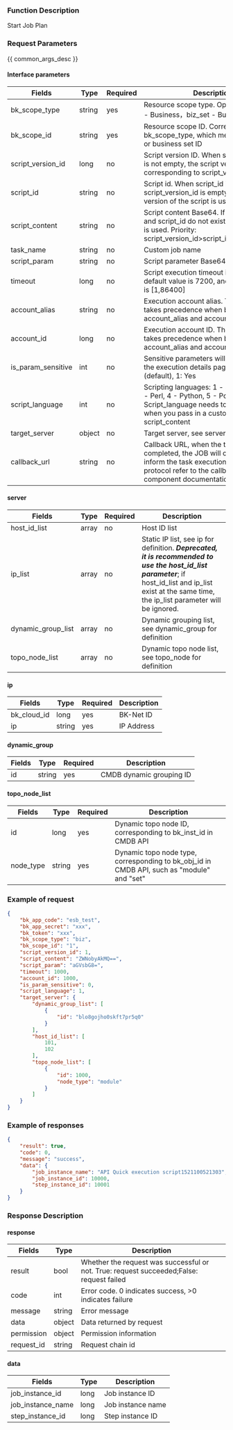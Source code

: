 ### Function Description

Start Job Plan

### Request Parameters

{{ common_args_desc }}

#### Interface parameters

| Fields  |  Type  | Required | Description |
|---------------|------------|--------|------------|
| bk_scope_type | string | yes  | Resource scope type. Optional values: biz - Business，biz_set - Business Set |
| bk_scope_id | string | yes | Resource scope ID. Corresponds to bk_scope_type, which means business ID or business set ID |
| script_version_id |  long       |  no   | Script version ID. When script_version_id is not empty, the script version corresponding to script_version_id is used|
| script_id | string | no |Script id. When script_id is passed in and script_version_id is empty, the online version of the script is used|
| script_content | string | no |Script content Base64. If script_version_id and script_id do not exist, script_content is used. Priority: script_version_id>script_id>script_content|
| task_name      |   string    |  no   | Custom job name|
| script_param   |   string    |  no   | Script parameter Base64 encoding.|
| timeout |  long       |  no   | Script execution timeout in seconds. The default value is 7200, and the value range is [1,86400]|
| account_alias |  string    |  no       | Execution account alias.  The account_id takes precedence when both account_alias and account_id exist. |
| account_id | long | no |Execution account ID. The account_id takes precedence when both account_alias and account_id exist. |
| is_param_sensitive |  int   |  no   | Sensitive parameters will be hidden on the execution details page, 0: No (default), 1: Yes|
| script_language |  int       |  no |Scripting languages: 1 - shell, 2 - bat, 3 - Perl, 4 - Python, 5 - PowerShell. Script_language needs to be specified when you pass in a custom script using script_content|
| target_server    |  object | no   | Target server, see server definition|
| callback_url |  string   |  no       | Callback URL, when the task execution is completed, the JOB will call this URL to inform the task execution result. Callback protocol refer to the callback_protocol component documentation|

#### server
| Fields             | Type  | Required | Description                                             |
| ------------------ | ----- | -------- | ------------------------------------------------------- |
| host_id_list       | array | no       | Host ID list         |
| ip_list            | array | no       | Static IP list, see ip for definition. ***Deprecated, it is recommended to use the host_id_list parameter***; if host_id_list and ip_list exist at the same time, the ip_list parameter will be ignored.                 |
| dynamic_group_list | array | no       | Dynamic grouping list, see dynamic_group for definition |
| topo_node_list     | array | no       | Dynamic topo node list, see topo_node for definition    |

#### ip

| Fields |  Type  | Required | Description |
|-----------|------------|--------|------------|
| bk_cloud_id |  long    | yes  | BK-Net ID |
| ip          |  string | yes  | IP Address |

#### dynamic_group

| Fields | Type   | Required | Description    |
| ------ | ------ | -------- | -------------- |
| id     |  string | yes      | CMDB dynamic grouping ID|

#### topo_node_list

| Fields |  Type  | Required | Description |
|-----------|------------|--------|------------|
| id               |  long   |  yes  |Dynamic topo node ID, corresponding to bk_inst_id in CMDB API|
| node_type        |  string | yes |Dynamic topo node type, corresponding to bk_obj_id in CMDB API, such as "module" and "set"|

### Example of request

```json
{
    "bk_app_code": "esb_test",
    "bk_app_secret": "xxx",
    "bk_token": "xxx",
    "bk_scope_type": "biz",
    "bk_scope_id": "1",
    "script_version_id": 1,
    "script_content": "ZWNobyAkMQ==",
    "script_param": "aGVsbG8=",
    "timeout": 1000,
    "account_id": 1000,
    "is_param_sensitive": 0,
    "script_language": 1,
    "target_server": {
        "dynamic_group_list": [
            {
                "id": "blo8gojho0skft7pr5q0"
            }
        ],
        "host_id_list": [
            101,
            102
        ],
        "topo_node_list": [
            {
                "id": 1000,
                "node_type": "module"
            }
        ]
    }
}
```

### Example of responses

```json
{
    "result": true,
    "code": 0,
    "message": "success",
    "data": {
        "job_instance_name": "API Quick execution script1521100521303",
        "job_instance_id": 10000,
        "step_instance_id": 10001
    }
}
```

### Response Description

#### response
| Fields | Type  | Description |
|-----------|-----------|-----------|
| result       |  bool   | Whether the request was successful or not. True: request succeeded;False: request failed|
| code         |  int    | Error code. 0 indicates success, >0 indicates failure|
| message      |  string |Error message|
| data         |  object |Data returned by request|
| permission   |  object |Permission information|
| request_id   |  string |Request chain id|

#### data

| Fields | Type  | Description |
|-----------|-----------|-----------|
| job_instance_id     |  long      | Job instance ID|
| job_instance_name   |  long      | Job instance name|
| step_instance_id    |  long      | Step instance ID|
